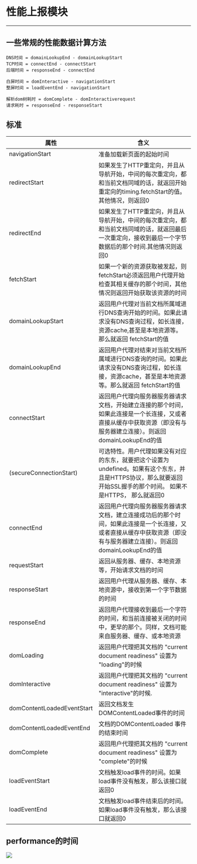 # 性能上报模块

----------





## 一些常规的性能数据计算方法
	DNS时间 = domainLookupEnd - domainLookupStart
	TCP时间 = connectEnd - connectStart
	后端时间 = responseEnd - connectEnd
	
	白屏时间 = domInteractive - navigationStart
	整屏时间 = loadEventEnd - navigationStart
	
	解析dom树耗时 = domComplete - domInteractiverequest
	请求耗时 = responseEnd - responseStart


## 标准

<table><thead><tr><th>属性</th><th>含义</th></tr></thead><tbody><tr><td>navigationStart</td><td>准备加载新页面的起始时间</td></tr><tr><td>redirectStart</td><td>如果发生了HTTP重定向，并且从导航开始，中间的每次重定向，都和当前文档同域的话，就返回开始重定向的timing.fetchStart的值。其他情况，则返回0</td></tr><tr><td>redirectEnd</td><td>如果发生了HTTP重定向，并且从导航开始，中间的每次重定向，都和当前文档同域的话，就返回最后一次重定向，接收到最后一个字节数据后的那个时间.其他情况则返回0</td></tr><tr><td>fetchStart</td><td>如果一个新的资源获取被发起，则 fetchStart必须返回用户代理开始检查其相关缓存的那个时间，其他情况则返回开始获取该资源的时间</td></tr><tr><td>domainLookupStart</td><td>返回用户代理对当前文档所属域进行DNS查询开始的时间。如果此请求没有DNS查询过程，如长连接，资源cache,甚至是本地资源等。 那么就返回 fetchStart的值</td></tr><tr><td>domainLookupEnd</td><td>返回用户代理对结束对当前文档所属域进行DNS查询的时间。如果此请求没有DNS查询过程，如长连接，资源cache，甚至是本地资源等。那么就返回 fetchStart的值</td></tr><tr><td>connectStart</td><td>返回用户代理向服务器服务器请求文档，开始建立连接的那个时间，如果此连接是一个长连接，又或者直接从缓存中获取资源（即没有与服务器建立连接）。则返回domainLookupEnd的值</td></tr><tr><td>(secureConnectionStart)</td><td>可选特性。用户代理如果没有对应的东东，就要把这个设置为undefined。如果有这个东东，并且是HTTPS协议，那么就要返回开始SSL握手的那个时间。 如果不是HTTPS， 那么就返回0</td></tr><tr><td>connectEnd</td><td>返回用户代理向服务器服务器请求文档，建立连接成功后的那个时间，如果此连接是一个长连接，又或者直接从缓存中获取资源（即没有与服务器建立连接）。则返回domainLookupEnd的值</td></tr><tr><td>requestStart</td><td>返回从服务器、缓存、本地资源等，开始请求文档的时间</td></tr><tr><td>responseStart</td><td>返回用户代理从服务器、缓存、本地资源中，接收到第一个字节数据的时间</td></tr><tr><td>responseEnd</td><td>返回用户代理接收到最后一个字符的时间，和当前连接被关闭的时间中，更早的那个。同样，文档可能来自服务器、缓存、或本地资源</td></tr><tr><td>domLoading</td><td>返回用户代理把其文档的 "current document readiness" 设置为 "loading"的时候</td></tr><tr><td>domInteractive</td><td>返回用户代理把其文档的 "current document readiness" 设置为 "interactive"的时候.</td></tr><tr><td>domContentLoadedEventStart</td><td>返回文档发生 DOMContentLoaded事件的时间</td></tr><tr><td>domContentLoadedEventEnd</td><td>文档的DOMContentLoaded 事件的结束时间</td></tr><tr><td>domComplete</td><td>返回用户代理把其文档的 "current document readiness" 设置为 "complete"的时候</td></tr><tr><td>loadEventStart</td><td>文档触发load事件的时间。如果load事件没有触发，那么该接口就返回0</td></tr><tr><td>loadEventEnd</td><td>文档触发load事件结束后的时间。如果load事件没有触发，那么该接口就返回0</td></tr></tbody></table>



## performance的时间


![](http://img.hb.aicdn.com/f843500aac6a5056fe7a66aee3e7242be3a8a664f5cb-eLPp0X)



